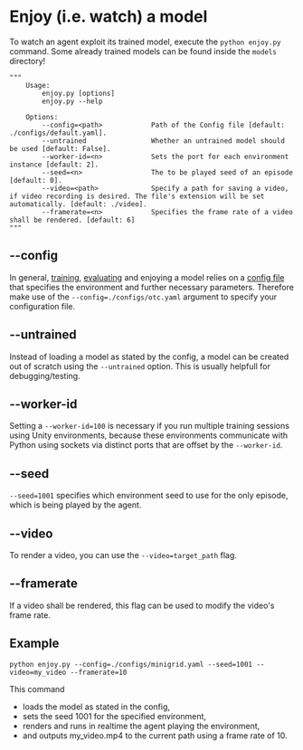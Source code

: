 # Enjoy (i.e. watch) a model

To watch an agent exploit its trained model, execute the `python enjoy.py` command.
Some already trained models can be found inside the `models` directory!

```
"""
    Usage:
        enjoy.py [options]
        enjoy.py --help

    Options:
        --config=<path>            Path of the Config file [default: ./configs/default.yaml].
        --untrained                Whether an untrained model should be used [default: False].
        --worker-id=<n>            Sets the port for each environment instance [default: 2].
        --seed=<n>                 The to be played seed of an episode [default: 0].
        --video=<path>             Specify a path for saving a video, if video recording is desired. The file's extension will be set automatically. [default: ./video].
        --framerate=<n>            Specifies the frame rate of a video shall be rendered. [default: 6]
"""
```

## --config
In general, [training](training.md), [evaluating](evaluation.md) and enjoying a model relies on a [config file](configuration.md) that specifies the environment and further necessary parameters.
Therefore make use of the `--config=./configs/otc.yaml` argument to specify your configuration file.

## --untrained
Instead of loading a model as stated by the config, a model can be created out of scratch using the `--untrained` option.
This is usually helpfull for debugging/testing.

## --worker-id
Setting a `--worker-id=100` is necessary if you run multiple training sessions using Unity environments, because these environments communicate with Python using sockets via distinct ports that are offset by the `--worker-id`.

## --seed
`--seed=1001` specifies which environment seed to use for the only episode, which is being played by the agent.

## --video
To render a video, you can use the `--video=target_path` flag.

## --framerate
If a video shall be rendered, this flag can be used to modify the video's frame rate.

## Example

```
python enjoy.py --config=./configs/minigrid.yaml --seed=1001 --video=my_video --framerate=10
```

This command
- loads the model as stated in the config,
- sets the seed 1001 for the specified environment,
- renders and runs in realtime the agent playing the environment,
- and outputs my_video.mp4 to the current path using a frame rate of 10.
